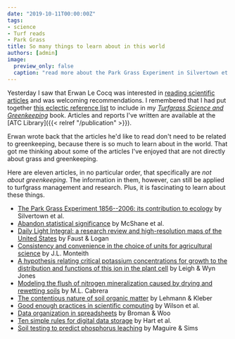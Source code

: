 ```yaml
---
date: "2019-10-11T00:00:00Z"
tags:
- science
- Turf reads
- Park Grass
title: So many things to learn about in this world
authors: [admin]
image:
  preview_only: false
  caption: "read more about the Park Grass Experiment in Silvertown et al. (2006)"
---
```


Yesterday I saw that Erwan Le Cocq was interested in [reading scientific articles](https://twitter.com/GkErwan/status/1182220713626877952?s=20) and was welcoming recommendations. I remembered that I had put together [this eclectic reference list](https://www.blog.asianturfgrass.com/2016/12/an-eclectic-list-of-references.html) to include in my [*Turfgrass Science and Greenkeeping*](https://www.amazon.co.jp/dp/4772841725/ref=cm_sw_r_cp_ep_dp_U-eyAbHH25ZNN) book. Articles and reports I've written are available at the [ATC Library]({{< relref "/publication" >}}).

Erwan wrote back that the articles he'd like to read don't need to be related to greenkeeping, because there is so much to learn about in the world. That got me thinking about some of the articles I've enjoyed that are not directly about grass and greenkeeping.

Here are eleven articles, in no particular order, that specifically are *not about greenkeeping*. The information in them, however, can still be applied to turfgrass management and research. Plus, it is fascinating to learn about these things.
 
* [The Park Grass Experiment 1856--2006: its contribution to ecology](https://doi.org/10.1111/j.1365-2745.2006.01145.x) by Silvertown et al.
* [Abandon statistical significance](https://doi.org/10.1080/00031305.2018.1527253) by McShane et al.
* [Daily Light Integral: a research review and high-resolution maps of the United States](https://dx.doi.org/10.21273/HORTSCI13144-18) by Faust & Logan
* [Consistency and convenience in the choice of units for agricultural science](https://doi.org/10.1017/S0014479700003227) by J.L. Monteith
* [A hypothesis relating critical potassium concentrations for growth to the distribution and functions of this ion in the plant cell](https://doi.org/10.1111/j.1469-8137.1984.tb04103.x) by Leigh & Wyn Jones
* [Modeling the flush of nitrogen mineralization caused by drying and rewetting soils](https://doi.org/10.2136/sssaj1993.03615995005700010012x) by M.L. Cabrera
* [The contentious nature of soil organic matter](https://doi.org/10.1038/nature16069) by Lehmann & Kleber
* [Good enough practices in scientific computing](https://doi.org/10.1371/journal.pcbi.1005510) by Wilson et al.
* [Data organization in spreadsheets](https://doi.org/10.1080/00031305.2017.1375989) by Broman & Woo
* [Ten simple rules for digital data storage](https://doi.org/10.1371/journal.pcbi.1005097) by Hart et al.
* [Soil testing to predict phosphorus leaching](https://doi.org/10.2134/jeq2002.1601) by Maguire & Sims



